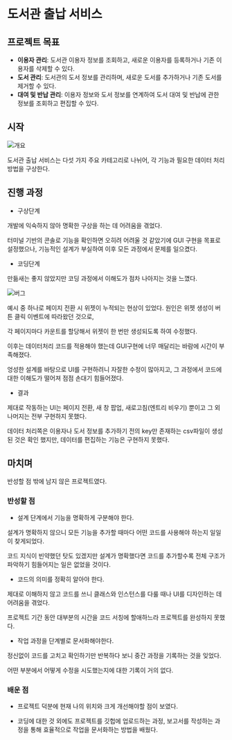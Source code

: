 # **도서관 출납 서비스**
## 프로젝트 목표
+ **이용자 관리**: 도서관 이용자 정보를 조회하고, 새로운 이용자를 등록하거나 기존 이용자를 삭제할 수 있다.
+ **도서 관리**: 도서관의 도서 정보를 관리하며, 새로운 도서를 추가하거나 기존 도서를 제거할 수 있다.
+ **대여 및 반납 관리**: 이용자 정보와 도서 정보를 연계하여 도서 대여 및 반납에 관한 정보를 조회하고 편집할 수 있다.
  
## 시작

![개요](https://github.com/user-attachments/assets/37070c35-65c3-437c-9dc2-47bec53406d9)

도서관 출납 서비스는 다섯 가지 주요 카테고리로 나뉘어, 각 기능과 필요한 데이터 처리 방법을 구상한다.

## 진행 과정
+ 구상단계

개발에 익숙하지 않아 명확한 구상을 하는 데 어려움을 겪었다. 

터미널 기반의 콘솔로 기능을 확인하면 오히려 어려울 것 같았기에 GUI 구현을 목표로 설정했으나, 기능적인 설계가 부실하여 이후 모든 과정에서 문제를 일으켰다.

+ 코딩단계

만듦새는 좋지 않았지만 코딩 과정에서 이해도가 점차 나아지는 것을 느꼈다.

![버그](https://github.com/user-attachments/assets/e1be9449-f114-4d19-adee-6068585f1f0c)

예시 중 하나로 페이지 전환 시 위젯이 누적되는 현상이 있었다. 원인은 위젯 생성이 버튼 클릭 이벤트에 따라왔던 것으로,

각 페이지마다 카운트를 할당해서 위젯이 한 번만 생성되도록 하여 수정했다.

이후는 데이터처리 코드를 적용해야 했는데 GUI구현에 너무 매달리는 바람에 시간이 부족해졌다.

엉성한 설계를 바탕으로 UI를 구현하려니 자잘한 수정이 많아지고, 그 과정에서 코드에 대한 이해도가 떨어져 점점 손대기 힘들어졌다.

+ 결과

제대로 작동하는 UI는 페이지 전환, 새 창 팝업, 새로고침(엔트리 비우기) 뿐이고 그 외 나머지는 전부 구현하지 못했다.

데이터 처리쪽은 이용자나 도서 정보를 추가하기 전의 key만 존재하는 csv파일이 생성된 것은 확인 했지만, 데이터를 편집하는 기능은 구현하지 못했다.

## 마치며

반성할 점 밖에 남지 않은 프로젝트였다. 

### 반성할 점

+ 설계 단계에서 기능을 명확하게 구분해야 한다.

설계가 명확하지 않으니 모든 기능을 추가할 때마다 어떤 코드를 사용해야 하는지 일일이 찾게되었다.

코드 지식이 빈약했던 탓도 있겠지만 설계가 명확했다면 코드를 추가할수록 전체 구조가 파악하기 힘들어지는 일은 없었을 것이다.

+ 코드의 의미를 정확히 알아야 한다.

제대로 이해하지 않고 코드를 쓰니 클래스와 인스턴스를 다룰 때나 UI를 디자인하는 데 어려움을 겪었다.

프로젝트 기간 동안 대부분의 시간을 코드 서칭에 할애하느라 프로젝트를 완성하지 못했다.

+ 작업 과정을 단계별로 문서화해야한다.

정신없이 코드를 고치고 확인하기만 반복하다 보니 중간 과정을 기록하는 것을 잊었다.

어떤 부분에서 어떻게 수정을 시도했는지에 대한 기록이 거의 없다.

### 배운 점

+ 프로젝트 덕분에 현재 나의 위치와 크게 개선해야할 점이 보였다.

+ 코딩에 대한 것 외에도 프로젝트를 깃헙에 업로드하는 과정, 보고서를 작성하는 과정을 통해 효율적으로 작업을 문서화하는 방법을 배웠다.
          

